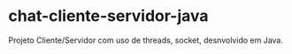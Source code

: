 # chat-cliente-servidor-java
Projeto Cliente/Servidor com uso de threads, socket, desnvolvido em Java.
